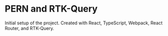 # PERN and RTK-Query

Initial setup of the project.
Created with React, TypeScript, 
Webpack, React Router, and RTK-Query.


